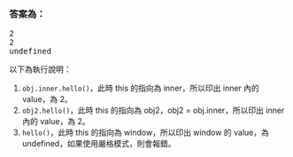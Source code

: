 ### 答案為：
<pre>
2
2
undefined
</pre>
以下為執行說明：
1. `obj.inner.hello()`，此時 this 的指向為 inner，所以印出 inner 內的 value，為 2。
2. `obj2.hello()`，此時 this 的指向為 obj2，obj2 = obj.inner，所以印出 inner 內的 value，為 2。
3. `hello()`，此時 this 的指向為 window，所以印出 window 的 value，為 undefined，如果使用嚴格模式，則會報錯。
